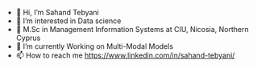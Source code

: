 - 👋 Hi, I’m Sahand Tebyani
- 👀 I’m interested in Data science
- 🌱 M.Sc in Management Information Systems at CIU, Nicosia, Northern Cyprus
- 🌱 I’m currently Working on Multi-Modal Models
- 📫 How to reach me https://www.linkedin.com/in/sahand-tebyani/


